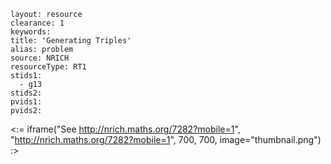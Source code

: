 ````
layout: resource
clearance: 1
keywords:
title: 'Generating Triples'
alias: problem
source: NRICH
resourceType: RT1
stids1: 
  - g13
stids2:
pvids1:
pvids2:

````

<:= iframe("See http://nrich.maths.org/7282?mobile=1", "http://nrich.maths.org/7282?mobile=1", 700, 700, image="thumbnail.png") :>